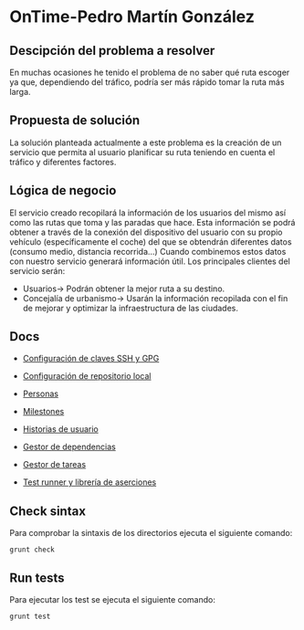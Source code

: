 # OnTime-Pedro Martín González
## Descipción del problema a resolver
En muchas ocasiones he tenido el problema de no saber qué ruta escoger ya que, dependiendo del tráfico, podría ser más rápido tomar la ruta más larga.
 
## Propuesta de solución
La solución planteada actualmente a este problema es la creación de un servicio que permita al usuario planificar su ruta teniendo en cuenta el tráfico y diferentes factores.

## Lógica de negocio
El servicio creado recopilará la información de los usuarios del mismo así como las rutas que toma y las paradas que hace. Esta información se podrá obtener a través de la conexión del dispositivo del usuario con su propio vehículo (específicamente el coche) del que se obtendrán diferentes datos (consumo medio, distancia recorrida...) Cuando combinemos estos datos con nuestro servicio generará información útil.
Los principales clientes del servicio serán:
* Usuarios-> Podrán obtener la mejor ruta a su destino.
* Concejalía de urbanismo-> Usarán la información recopilada con el fin de mejorar y optimizar la infraestructura de las ciudades.

## Docs
* [Configuración de claves SSH y GPG](https://github.com/pedromarting3/OnTime/blob/objetivo4/docs/Captura%20de%20Pantalla%202022-09-15%20a%20las%2011.31.04.png)

* [Configuración de repositorio local](https://github.com/pedromarting3/OnTime/blob/objetivo4/docs/Captura%20de%20Pantalla%202022-09-16%20a%20las%2019.31.40.png)

* [Personas](https://github.com/pedromarting3/OnTime/blob/objetivo4/docs/Personas.md)

* [Milestones](https://github.com/pedromarting3/OnTime/blob/objetivo4/docs/Milestones.md)

* [Historias de usuario](https://github.com/pedromarting3/OnTime/blob/objetivo4/docs/Historias.md)

* [Gestor de dependencias](https://github.com/pedromarting3/OnTime/blob/objetivo4/docs/gestor_dependencias.md)

* [Gestor de tareas](https://github.com/pedromarting3/OnTime/blob/objetivo4/docs/gestor_tareas.md)

* [Test runner y librería de aserciones](https://github.com/pedromarting3/OnTime/blob/objetivo4/docs/Test.md)

## Check sintax
Para comprobar la sintaxis  de los directorios ejecuta el siguiente comando:
```shell
grunt check
```

## Run tests
Para ejecutar los test se ejecuta el siguiente comando:
```shell
grunt test
```